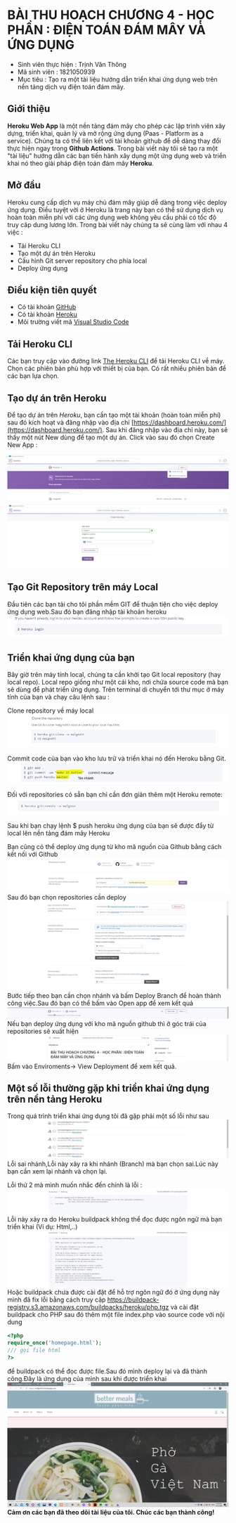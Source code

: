 # BÀI THU HOẠCH CHƯƠNG 4 - HỌC PHẦN : ĐIỆN TOÁN ĐÁM MÂY VÀ ỨNG DỤNG
- Sinh viên thực hiện : Trịnh Văn Thông
- Mã sinh viên : 1821050939
- Mục tiêu : Tạo ra một tài liệu hướng dẫn triển khai ứng dụng web trên nền tảng dịch vụ điện toán đám mây.
## Giới thiệu
**Heroku Web App** là một nền tảng đám mây cho phép các lập trình viên xây dựng, triển khai, quản lý và mở rộng ứng dụng (Paas - Platform as a service). Chúng ta có thể liên kết với tài khoản github để dễ dàng thay đổi thực hiện ngay trong **Github Actions**.
Trong bài viết này tôi sẽ tạo ra một "tài liệu" hướng dẫn các bạn tiến hành xây dụng một ứng dụng web và triển khai nó theo giải pháp điện toán đám mây **Heroku**.

## Mở đầu
Heroku cung cấp dịch vụ máy chủ đám mây giúp dễ dàng trong việc deploy ứng dụng. Điều tuyệt vời ở Heroku là trang này bạn có thể sử dụng dịch vụ hoàn toàn miễn phí với các ứng dụng web không yêu cầu phải có tốc độ truy câp dung lương lớn.
Trong bài viết này chúng ta sẽ cùng làm với nhau 4 việc :
- Tải Heroku CLI
- Tạo một dự án trên Heroku
- Cấu hình Git server repository cho phía local
- Deploy ứng dụng

## Điều kiện tiên quyết
- Có tài khoản [GitHub](https://github.com/)
- Có tài khoản [Heroku](https://dashboard.heroku.com/)
- Môi trường viết mã [Visual Studio Code](https://code.visualstudio.com/)

## Tải Heroku CLI
Các bạn truy cập vào đường link [The Heroku CLI](https://devcenter.heroku.com/articles/heroku-cli) để tải Heroku CLI về máy. Chọn các phiên bản phù hợp với thiết bị của bạn. Có rất nhiều phiên bản để các bạn lựa chọn.

## Tạo dự án trên Heroku
Để tạo dự án trên *Heroku*, bạn cần tạo một tài khoản (hoàn toàn miễn phí) sau đó kích hoạt và đăng nhập vào địa chỉ [https://dashboard.heroku.com/](https://dashboard.heroku.com/). Sau khi đăng nhập vào địa chỉ này, bạn sẽ thấy một nút New dùng để tạo một dự án. Click vào sau đó chọn Create New App :

![alt text](./images/taoduan.JPG "title")
![alt text](./images/taoduan1.JPG "title")
## Tạo Git Repository trên máy Local
Đầu tiên các bạn tải cho tôi phần mềm GIT để thuận tiện cho việc deploy ứng dụng web.Sau đó bạn đăng nhập tài khoản heroku
![alt text](./images/herokulgin.JPG "title")
## Triển khai ứng dụng của bạn
Bây giờ trên máy tính local, chúng ta cần khởi tạo Git local repository (hay local repo). Local repo giống như một cái kho, nơi chứa source code mà bạn sẽ dùng để phát triển ứng dụng. Trên terminal di chuyển tới thư mục ở máy tính của bạn và chạy câu lệnh sau :

Clone repository về máy local
![alt text](./images/clone.JPG "title")


Commit code của bạn vào kho lưu trữ và triển khai nó đến Heroku bằng Git.
![alt text](./images/deploycode1.JPG "title")

Đối với  repositories có sẵn bạn chỉ cần đơn giản thêm một Heroku remote:
![alt text](./images/hrkremote.JPG "title")

Sau khi bạn chạy lệnh  $ push heroku ứng dụng của bạn sẽ được đẩy từ local lên nền tảng đám mây Heroku

Bạn cũng có thể deploy ứng dụng từ kho mã nguồn của Github bằng cách kết nối với Github
![alt text](./images/deploygithub.JPG "title")
Sau đó bạn chọn repositories cần deploy
![alt text](./images/deploygithub1.JPG "title")
Bước tiếp theo bạn cần chọn nhánh và bấm Deploy Branch để hoàn thành công việc.Sau đó bạn có thể bấm vào Open app để xem kết quả
![alt text](./images/xemketquan.JPG "title")
Nếu bạn deploy ứng dụng với kho mã nguồn github thì ở góc trái của repositories sẽ xuất hiện 
![alt text](./images/xemketqua1.JPG "title")
Bấm vào Enviroments-> View Deployment  để xem kết quả.
## Một số lỗi thường gặp khi triển khai ứng dụng trên nền tảng Heroku
Trong quá trình triển khai ứng dụng tôi đã gặp phải một số lỗi như sau
![alt text](./images/error.JPG "title")
Lỗi sai nhánh,Lỗi này xảy ra khi nhánh (Branch) mà bạn chọn sai.Lúc này bạn cần xem lại nhánh và chọn lại.

Lỗi thứ 2 mà mình muốn nhắc đến chính là lỗi :
![alt text](./images/error2.JPG "title")
Lỗi này xảy ra do Heroku buildpack không thể đọc được ngôn ngữ mà bạn triển khai (Ví dụ: Html,..)
![alt text](./images/error1.JPG "title")
Hoặc buildpack chưa được cài đặt để hỗ trợ ngôn ngữ đó ở ứng dụng này mình đã fix lỗi bằng cách truy cập https://buildpack-registry.s3.amazonaws.com/buildpacks/heroku/php.tgz và cài đặt buildpack cho PHP sau đó thêm một file index.php vào source code với nội dung
``` PHP
<?php 
require_once('homepage.html');
/// gọi file html
?>
```
để buildpack có thể đọc được file.Sau đó mình deploy lại và đã thành công.Đây là ứng dụng của mình sau khi được triển khai
![alt text](./images/thanhcong1.PNG "title")
**Cảm ơn các bạn đã theo dõi tài liệu của tôi. Chúc các bạn thành công!**
